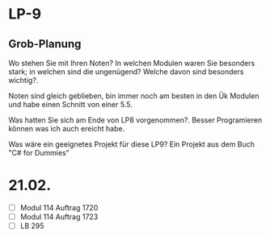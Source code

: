 # LP-9
## Grob-Planung
Wo stehen Sie mit Ihren Noten? In welchen Modulen waren Sie besonders stark; in welchen sind die ungenügend? Welche davon sind besonders wichtig?.

Noten sind gleich geblieben, bin immer noch am besten in den Ük Modulen und habe einen Schnitt von einer 5.5.

Was hatten Sie sich am Ende von LP8 vorgenommen?.
Besser Programieren können was ich auch ereicht habe.

Was wäre ein geeignetes Projekt für diese LP9?
Ein Projekt aus dem Buch "C# for Dummies"

# 21.02.
- [ ] Modul 114 Auftrag 1720
- [ ] Modul 114 Auftrag 1723
- [ ] LB 295
